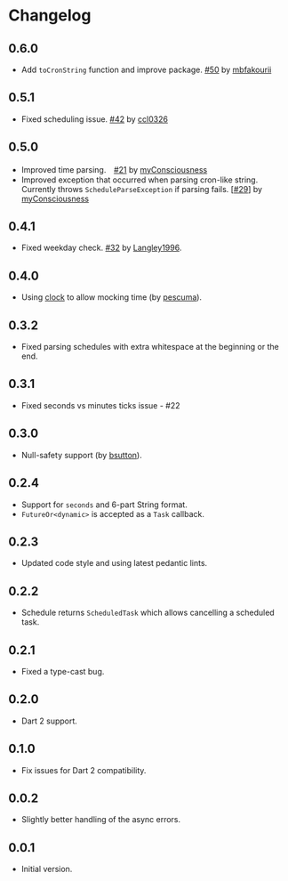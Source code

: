 # Changelog

## 0.6.0

- Add `toCronString` function and improve package. [#50](https://github.com/agilord/cron/pull/50) by [mbfakourii](https://github.com/mbfakourii)

## 0.5.1

- Fixed scheduling issue. [#42](https://github.com/agilord/cron/issues/42) by [ccl0326](https://github.com/ccl0326)

## 0.5.0

- Improved time parsing.　[#21](https://github.com/agilord/cron/issues/21) by [myConsciousness](https://github.com/myConsciousness)
- Improved exception that occurred when parsing cron-like string. Currently throws `ScheduleParseException` if parsing fails. [[#29](https://github.com/agilord/cron/issues/29)] by [myConsciousness](https://github.com/myConsciousness)

## 0.4.1

- Fixed weekday check. [#32](https://github.com/agilord/cron/pull/32) by [Langley1996](https://github.com/Langley1996).

## 0.4.0

- Using [clock](https://pub.dev/packages/clock) to allow mocking time (by [pescuma](https://github.com/pescuma)).

## 0.3.2

- Fixed parsing schedules with extra whitespace at the beginning or the end.

## 0.3.1

- Fixed seconds vs minutes ticks issue - #22

## 0.3.0

- Null-safety support (by [bsutton](https://github.com/bsutton)).

## 0.2.4

- Support for `seconds` and 6-part String format.
- `FutureOr<dynamic>` is accepted as a `Task` callback.

## 0.2.3

- Updated code style and using latest pedantic lints.

## 0.2.2

- Schedule returns `ScheduledTask` which allows cancelling a scheduled task.

## 0.2.1

- Fixed a type-cast bug.

## 0.2.0

- Dart 2 support.

## 0.1.0

- Fix issues for Dart 2 compatibility.

## 0.0.2

- Slightly better handling of the async errors.

## 0.0.1

- Initial version.

